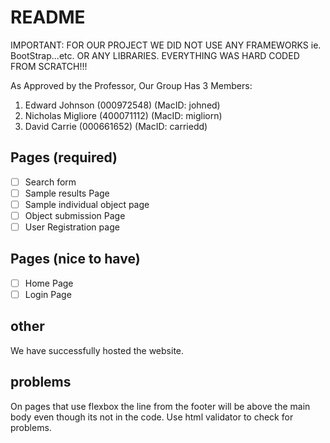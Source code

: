 # README

IMPORTANT: FOR OUR PROJECT WE DID NOT USE ANY FRAMEWORKS ie. BootStrap...etc. OR ANY LIBRARIES. EVERYTHING WAS HARD CODED FROM SCRATCH!!!

As Approved by the Professor, Our Group Has 3 Members:
1) Edward Johnson (000972548) (MacID: johned)
2) Nicholas Migliore (400071112) (MacID: migliorn)
3) David Carrie (000661652) (MacID: carriedd)

## Pages (required)

- [ ] Search form
- [ ] Sample results Page
- [ ] Sample individual object page
- [ ] Object submission Page
- [ ] User Registration page

## Pages (nice to have)

- [ ] Home Page
- [ ] Login Page

## other

We have successfully hosted the website.

## problems

On pages that use flexbox the line from the footer will be above the main body even though its not in the code. Use html validator to check for problems.
